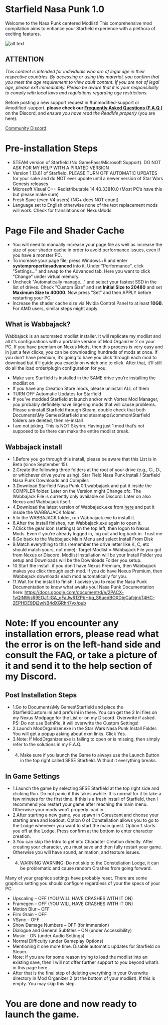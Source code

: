 # Starfield Nasa Punk 1.0
Welcome to the Nasa Punk centered Modlist! This comprehensive mod compilation aims to enhance your Starfield experience with a plethora of exciting features.

![alt text](https://i.imgur.com/LLmFq2o.png "N.Y.A Poster Image")

## ATTENTION
*This content is intended for individuals who are of legal age in their respective countries. By accessing or using this material, you confirm that you meet the age requirement to view adult content. If you are not of legal age, please exit immediately.
Please be aware that it is your responsibility to comply with local laws and regulations regarding age restrictions.*

 
Before posting a new support request in #unmodified-support or #modified-support, **please check our [Frequently Asked Questions (F.A.Q.)](https://discord.com/channels/1201567388248834108/1257432068250669096/1257432068250669096)** on the Discord, and *ensure you have read the ReadMe properly* (you are here).

[Community Discord](https://discord.gg/V38xZ6CtzQ)

# Pre-installation Steps

- STEAM version of Starfield (No GamePass/Microsoft Support). DO NOT ASK FOR MY HELP WITH A PIRATED VERSION
- Version 1.13.61 of Starfield. PLEASE TURN OFF AUTOMATIC UPDATES for your sake and do NOT ever update until a newer version of Star Wars Genesis releases
- Microsoft Visual C++ Redistributable 14.40.33810.0 (Most PC’s have this but please make sure)
- Fresh Save (even V4 users) (NG+ does NOT count)
- Language set to English otherwise none of the text replacement mods will work. Check for translations on NexusMods

# Page File and Shader Cache

- You will need to manually increase your page file as well as increase the size of your shader cache in order to avoid performance issues, even if you have a monster PC.
- To increase your page file, press Windows+R and enter **systempropertiesadvanced** into it. Under "Performance", click "Settings..." and swap to the Advanced tab. Here you want to click "Change" under virtual memory.
- Uncheck "Automatically manage..." and select your fastest SSD in the list of drives. Check "Custom Size" and set **Initial Size to 20480** and set **Maximum Size to 40000**. Now press "Set" and then APPLY before restarting your PC.
- Increase the shader cache size via Nvidia Control Panel to at least **10GB**. For AMD users, similar steps might apply.

## What is Wabbajack?
Wabbajack is an automated modlist installer. It will replicate my modlist and all it’s configurations with a portable version of Mod Organizer 2 on your PC. If you have premium on Nexus Mods, then this process is very easy and in just a few clicks, you can be downloading hundreds of mods at once. If you don’t have premium, it’s going to have you click through each mod to download but it’ll guide you exactly on which one to click. After that, it’ll still do all the load order/plugin configuration for you.

- Make sure Starfield is installed in the SAME drive you’re installing the modlist on.
- If you have any Creation Store mods, please uninstall ALL of them
- TURN OFF Automatic Updates for Starfield
- If you’ve modded Starfield at launch and/or with Vortex Mod Manager, you probably definitely have lingering mods that will cause problems. Please uninstall Starfield through Steam, double check that both Documents\My Games\Starfield and steamapps\common\Starfield folders are deleted, then re-install
- I am not joking. This is NOT Skyrim. Having just 1 mod that’s not supposed to be there can make the entire modlist break.

## Wabbajack install

- 1.Before you go through this install, please be aware that this List is in Beta (since September 15).
- 2.Create the following three folders at the root of your drive (e.g., C:, D:, or whichever drive you’re using). Star Field Nasa Punk Install / Starfield Nasa Punk Downloads and Compiler.
- 3.Download Starfield Nasa Punk 0.1.wabbajack and put it inside the COMPILER folder. Later on the Version might Change ofc. The Wabbajack File is currently only available on Discord. Later on also Nexus and Wabbajack itself.
- 4.Download the latest version of Wabbajack.exe from [here](https://www.wabbajack.org/) and put it inside the WABBAJACK folder.
- 5.In the WABBAJACK folder, run Wabbajack.exe to install it.
- 6.After the install finishes, run Wabbajack.exe again to open it.
- 7.Click the gear icon (settings) on the top left, then logon to Nexus Mods. Even if you’re already logged in, log out and log back in. Trust me
- 8.Go back to the Wabbajack Main Menu and select Install From Disk
- 9.Match everything to this (remember the drive letter like K, C, etc should match yours, not mine): Target Modlist = Wabbajack File you got from Nexus or Discord. Modlist Installation will be your Install Folder you setup and Downloads will be the Downloads Folder you setup.
- 10.Start the install. if you don’t have Nexus Premium, then Wabbajack makes you click through each mod. if you do have Nexus Premium, then Wabbajack downloads each mod automatically for you.
- 11.Wait for the install to finish. I advise you to read the Nasa Punk Documentation to know what awaits you! Nasa Punk Documentation here: https://docs.google.com/document/d/e/2PACX-1vQINWjsR9EOJ1IiGA_gFaJwR1ZPbHbq_S6uedBOXDbjCafcjnkT4HC-2EPHDE9Dj2wNB4dXGRhrl7vx/pub

# Note: If you encounter any installation errors, please read what the error is on the left-hand side and consult the FAQ, or take a picture of it and send it to the help section of my Discord.

## Post Installation Steps

- 1.Go to Documents\My Games\Starfield and place the StarfieldCustom.ini and prefs ini in there. You can get the 2 Ini files on my Nexus Modpage for the List or on my Discord. Overwrite if asked. PS: Do not use BethPie, it will overwrite the Custom Settings!
- 2.Launch ModOrganizer.exe in the Star Wars Nasa Punk Install Folder. You will get a popup asking about nxm links. Click Yes.
- 3.Note: If ModOrganizer.exe is failing to open or is missing, then simply refer to the solutions in my F.A.Q.
- 4. Make sure if you launch the Game to always use the Launch Button in the top right called SFSE Starfield. Without it everything breaks.

## In Game Settings

- 1.Launch the game by selecting SFSE Starfield at the top right side and clicking Run. Do not panic if this takes awhile. It is normal for it to take a few minutes for the first time. If this is a fresh install of Starfield, then I recommend you restart your game after reaching the main menu. Otherwise your mods won’t properly load in.
- 2.After starting a new game, you spawn in Coruscant and choose your starting area and loadout. Option 0 of Constellation allows you to go to the Lodge whenever you want to start the main quest. Option 1 starts you off at the Lodge. Press confirm at the bottom to enter character creation.
- 3.You can skip the Intro to get into Character Creation directly. After creating your character, you must save and then fully restart your game. Otherwise you will have sound, animation, and texture issues.
- 4. WARNING WARNING: Do not skip to the Constellation Lodge, it can be problematic and cause random Crashes from going forward.

Many of your graphics settings have probably reset. There are some graphics setting you should configure regardless of your the specs of your PC:
- Upscaling – OFF (YOU WILL HAVE CRASHES WITH IT ON)
- Framegen – OFF (YOU WILL HAVE CRASHES WITH IT ON)
- Motion Blur – OFF
- Film Grain – OFF
- VSync – OFF
- Show Damage Numbers – OFF (for immersion)
- Dialogue and General Subtitles – ON (under Accessibility)
- Music – ON (under Audio Settings)
- Normal Difficulty (under Gameplay Options)
- Mentioning it one more time. Disable automatic updates for Starfield on Steam.
- Note: If you are for some reason trying to load the modlist into an existing save, then I will not offer further support to you beyond what’s in this page here.
- After that is the final step of deleting everything in your Overwrite directory in Mod Organizer 2 (at the bottom of your modlist). If this is empty. You may skip this step.

# You are done and now ready to launch the game.



